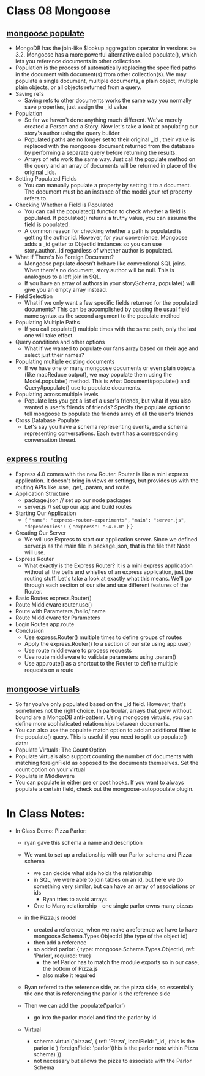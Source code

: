 # Class 08 Mongoose 

## [mongoose populate](https://mongoosejs.com/docs/populate.html)
- MongoDB has the join-like $lookup aggregation operator in versions >= 3.2. Mongoose has a more powerful alternative called populate(), which lets you reference documents in other collections.
- Population is the process of automatically replacing the specified paths in the document with document(s) from other collection(s). We may populate a single document, multiple documents, a plain object, multiple plain objects, or all objects returned from a query.
- Saving refs
    - Saving refs to other documents works the same way you normally save properties, just assign the _id value
- Population
    - So far we haven't done anything much different. We've merely created a Person and a Story. Now let's take a look at populating our story's author using the query builder
    - Populated paths are no longer set to their original _id , their value is replaced with the mongoose document returned from the database by performing a separate query before returning the results.
    - Arrays of refs work the same way. Just call the populate method on the query and an array of documents will be returned in place of the original _ids.
- Setting Populated Fields
    - You can manually populate a property by setting it to a document. The document must be an instance of the model your ref property refers to.
- Checking Whether a Field is Populated
    - You can call the populated() function to check whether a field is populated. If populated() returns a truthy value, you can assume the field is populated.
    - A common reason for checking whether a path is populated is getting the author id. However, for your convenience, Mongoose adds a _id getter to ObjectId instances so you can use story.author._id regardless of whether author is populated.
- What If There's No Foreign Document?
    - Mongoose populate doesn't behave like conventional SQL joins. When there's no document, story.author will be null. This is analogous to a left join in SQL.
    - If you have an array of authors in your storySchema, populate() will give you an empty array instead.
- Field Selection
    - What if we only want a few specific fields returned for the populated documents? This can be accomplished by passing the usual field name syntax as the second argument to the populate method
- Populating Multiple Paths
    - If you call populate() multiple times with the same path, only the last one will take effect.
- Query conditions and other options
    - What if we wanted to populate our fans array based on their age and select just their names?
- Populating multiple existing documents
    - If we have one or many mongoose documents or even plain objects (like mapReduce output), we may populate them using the Model.populate() method. This is what Document#populate() and Query#populate() use to populate documents.
- Populating across multiple levels
    - Populate lets you get a list of a user's friends, but what if you also wanted a user's friends of friends? Specify the populate option to tell mongoose to populate the friends array of all the user's friends
- Cross Database Populate
    - Let's say you have a schema representing events, and a schema representing conversations. Each event has a corresponding conversation thread.


## [express routing](https://scotch.io/tutorials/learn-to-use-the-new-router-in-expressjs-4)
- Express 4.0 comes with the new Router. Router is like a mini express application. It doesn't bring in views or settings, but provides us with the routing APIs like .use, .get, .param, and route.
- Application Structure
    - package.json  // set up our node packages
    - server.js     // set up our app and build routes
- Starting Our Application
    - ```{```
    ```"name": "express-router-experiments",```
    ```"main": "server.js",```
    ```"dependencies": {```
        ```"express": "~4.0.0"```
    ```}```
```}```
- Creating Our Server
    - We will use Express to start our application server. Since we defined server.js as the main file in package.json, that is the file that Node will use.
- Express Router
    - What exactly is the Express Router? It is a mini express application without all the bells and whistles of an express application, just the routing stuff. Let's take a look at exactly what this means. We'll go through each section of our site and use different features of the Router.
- Basic Routes express.Router()
- Route Middleware router.use()
- Route with Parameters /hello/:name
- Route Middleware for Parameters
- Login Routes app.route
- Conclusion
    - Use express.Router() multiple times to define groups of routes
    - Apply the express.Router() to a section of our site using app.use()
    - Use route middleware to process requests
    - Use route middleware to validate parameters using .param()
    - Use app.route() as a shortcut to the Router to define multiple requests on a route

## [mongoose virtuals](https://mongoosejs.com/docs/populate.html#populate-virtuals)
- So far you've only populated based on the _id field. However, that's sometimes not the right choice. In particular, arrays that grow without bound are a MongoDB anti-pattern. Using mongoose virtuals, you can define more sophisticated relationships between documents.
- You can also use the populate match option to add an additional filter to the populate() query. This is useful if you need to split up populate() data:
- Populate Virtuals: The Count Option
- Populate virtuals also support counting the number of documents with matching foreignField as opposed to the documents themselves. Set the count option on your virtual
- Populate in Middleware
- You can populate in either pre or post hooks. If you want to always populate a certain field, check out the mongoose-autopopulate plugin.

# In Class Notes: 

- In Class Demo: Pizza Parlor: 
    - ryan gave this schema a name and description 
    - We want to set up a relationship with our Parlor schema and Pizza schema 
        - we can decide what side holds the relationship
        - in SQL, we were able to join tables on an id, but here we do something very similar, but can have an array of associations or ids 
            - Ryan tries to avoid arrays 
        - One to Many relationship - one single parlor owns many pizzas 
    - in the Pizza.js model
        - created a reference, when we make a reference we have to have mongoose.Schema.Types.ObjectId (the type of the object id)
        - then add a reference
        - so added parlor: { type: mongoose.Schema.Types.ObjectId, ref: 'Parlor', required: true}
            - the ref Parlor has to match the module exports so in our case, the bottom of Pizza.js
            - also make it required 
    - Ryan refered to the reference side, as the pizza side, so essentially the one that is referencing the parlor is the reference side 

    - Then we can add the .populate('parlor')
        - go into the parlor model and find the parlor by id 
    
    - Virtual 
        - schema.virtual('pizzas', {
            ref: 'Pizza', 
            localField: '_id', (this is the parlor id )
            foreignField: 'parlor'(this is the parlor note within Pizza schema)
        })
        - not necessary but allows the pizza to associate with the Parlor Schema 
